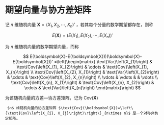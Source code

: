 # 期望向量与协方差矩阵

记 $n$ 维随机向量 $\boldsymbol{X}=\left(X_{1}, X_{2}, \cdots, X_{n}\right)'$ ，若其每个分量的数学期望都存在，则称

$$E(\boldsymbol{X})=\left(E\left(X_{1}\right), E\left(X_{2}\right), \cdots, E\left(X_{n}\right)\right)'$$

为 $n$ 维随机向量的数学期望向量，而称

$$
E(\boldsymbol{X}-E(\boldsymbol{X}))(\boldsymbol{X}-E(\boldsymbol{X}))'
=\left(\begin{matrix}
\text{Var}\left(X_{1}\right) & \text{Cov}\left(X_{1}, X_{2}\right) & \cdots & \text{Cov}\left(X_{1}, X_{n}\right) \\
\text{Cov}\left(X_{2}, X_{1}\right) & \text{Var}\left(X_{2}\right) & \cdots & \text{Cov}\left(X_{2}, X_{n}\right) \\
\vdots & \vdots & & \vdots \\
\text{Cov}\left(X_{n}, X_{1}\right) & \text{Cov}\left(X_{n}, X_{2}\right) & \cdots & \text{Var}\left(X_{n}\right)
\end{matrix}\right)
$$

为该随机向量的方差—协方差矩阵，记为 $\text{Cov}(\boldsymbol{X})$ 

``````{prf:theorem}
 $n$ 维随机向量的协方差矩阵 $\text{Cov}(\boldsymbol{X})=\left\{\text{Cov}\left(X_{i}, X_{j}\right)\right\}_{n\times n}$ 是一个对称非负定矩阵。
``````
